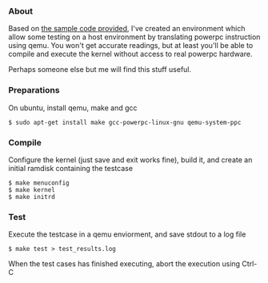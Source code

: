 ### About
Based on [the sample code provided](https://github.com/christoffer-nylen/linux-kernel-hack-challenge), I've created an environment which allow some testing on a host environment by translating powerpc instruction using qemu. You won't get accurate readings, but at least you'll be able to compile and execute the kernel without access to real powerpc hardware.

Perhaps someone else but me will find this stuff useful.

### Preparations
On ubuntu, install qemu, make and gcc
```
$ sudo apt-get install make gcc-powerpc-linux-gnu qemu-system-ppc
```

### Compile
Configure the kernel (just save and exit works fine), build it, and create an initial ramdisk containing the testcase
```
$ make menuconfig
$ make kernel
$ make initrd
```

### Test
Execute the testcase in a qemu enviorment, and save stdout to a log file
```
$ make test > test_results.log
```
When the test cases has finished executing, abort the execution using Ctrl-C
